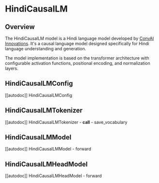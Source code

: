 # HindiCausalLM

## Overview

The HindiCausalLM model is a Hindi language model developed by [ConvAI Innovations](https://huggingface.co/convaiinnovations). It's a causal language model designed specifically for Hindi language understanding and generation.

The model implementation is based on the transformer architecture with configurable activation functions, positional encoding, and normalization layers.

## HindiCausalLMConfig

[[autodoc]] HindiCausalLMConfig

## HindiCausalLMTokenizer

[[autodoc]] HindiCausalLMTokenizer
    - __call__
    - save_vocabulary

## HindiCausalLMModel

[[autodoc]] HindiCausalLMModel
    - forward

## HindiCausalLMHeadModel

[[autodoc]] HindiCausalLMHeadModel
    - forward